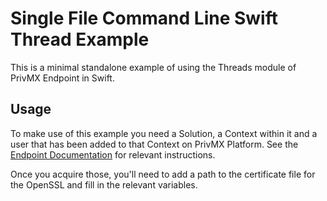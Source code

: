 # Single File Command Line Swift Thread Example

This is a minimal standalone example of using the Threads module of PrivMX Endpoint in Swift.

## Usage

To make use of this example you need a Solution, a Context within it and a user that has been added to that Context on PrivMX Platform.
See the [Endpoint Documentation](https://docs.privmx.cloud/cloud) for relevant instructions.

Once you acquire those, you'll need to add a path to the certificate file for the OpenSSL and fill in the relevant variables.

